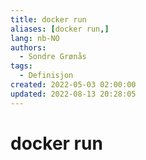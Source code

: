 ```yaml
---
title: docker run
aliases: [docker run,]
lang: nb-NO
authors:
  - Sondre Grønås
tags:
  - Definisjon
created: 2022-05-03 02:00:00
updated: 2022-08-13 20:28:05
---
```

# docker run
